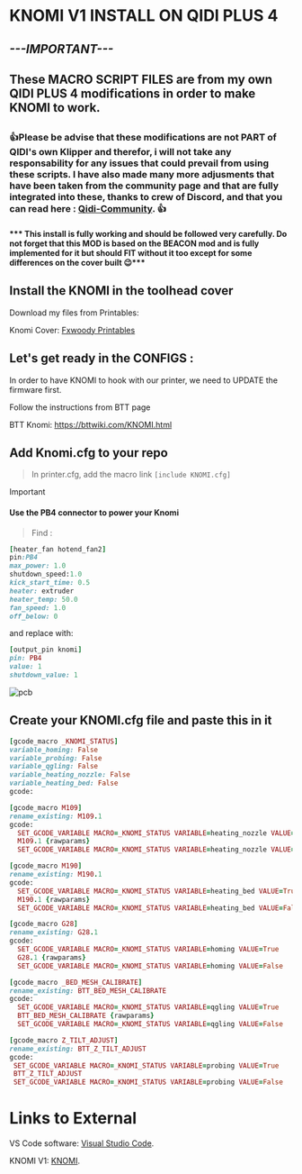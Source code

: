 # **KNOMI V1 INSTALL ON QIDI PLUS 4**

## ***---IMPORTANT---***
## These MACRO SCRIPT FILES are from my own QIDI PLUS 4 modifications in order to make KNOMI to work.
##


### :+1:Please be advise that these modifications are not PART of QIDI's own Klipper and therefor, i will not take any responsability for any issues that could prevail from using these scripts. I have also made many more adjusments that have been taken from the community page and that are fully integrated into these, thanks to crew of Discord, and that you can read here : [Qidi-Community](https://github.com/qidi-community/Plus4-Wiki/tree/main). :+1:

#### *** This install is fully working and should be followed very carefully. Do not forget that this MOD is based on the BEACON mod and is fully implemented for it but should FIT without it too except for some differences on the cover built :wink:*** ####

## Install the KNOMI in the toolhead cover
Download my files from Printables:

Knomi Cover: [Fxwoody Printables](https://www.printables.com/model/1214824-qidi-plus-4-knomi-cover)

## Let's get ready in the CONFIGS :

In order to have KNOMI to hook with our printer, we need to UPDATE the firmware first.

Follow the instructions from BTT page

BTT Knomi: https://bttwiki.com/KNOMI.html


## Add Knomi.cfg to your repo

>In printer.cfg, add the macro link
> `[include KNOMI.cfg]`

>[!IMPORTANT]
>#### Use the PB4 connector to power your Knomi

> Find :
```ruby
[heater_fan hotend_fan2]
pin:PB4
max_power: 1.0
shutdown_speed:1.0
kick_start_time: 0.5
heater: extruder
heater_temp: 50.0
fan_speed: 1.0
off_below: 0
```

and replace with:

```ruby
[output_pin knomi]
pin: PB4
value: 1
shutdown_value: 1
```
![pcb](https://github.com/user-attachments/assets/a925972b-1db3-4970-9f61-1e3f8058a9be)

## Create your KNOMI.cfg file and paste this in it
```ruby
[gcode_macro _KNOMI_STATUS]
variable_homing: False
variable_probing: False
variable_qgling: False
variable_heating_nozzle: False
variable_heating_bed: False
gcode:

[gcode_macro M109]
rename_existing: M109.1
gcode:
  SET_GCODE_VARIABLE MACRO=_KNOMI_STATUS VARIABLE=heating_nozzle VALUE=True
  M109.1 {rawparams}
  SET_GCODE_VARIABLE MACRO=_KNOMI_STATUS VARIABLE=heating_nozzle VALUE=False

[gcode_macro M190]
rename_existing: M190.1
gcode:
  SET_GCODE_VARIABLE MACRO=_KNOMI_STATUS VARIABLE=heating_bed VALUE=True
  M190.1 {rawparams}
  SET_GCODE_VARIABLE MACRO=_KNOMI_STATUS VARIABLE=heating_bed VALUE=False

[gcode_macro G28]
rename_existing: G28.1
gcode:
  SET_GCODE_VARIABLE MACRO=_KNOMI_STATUS VARIABLE=homing VALUE=True
  G28.1 {rawparams}
  SET_GCODE_VARIABLE MACRO=_KNOMI_STATUS VARIABLE=homing VALUE=False

[gcode_macro _BED_MESH_CALIBRATE]
rename_existing: BTT_BED_MESH_CALIBRATE
gcode:
  SET_GCODE_VARIABLE MACRO=_KNOMI_STATUS VARIABLE=qgling VALUE=True
  BTT_BED_MESH_CALIBRATE {rawparams}
  SET_GCODE_VARIABLE MACRO=_KNOMI_STATUS VARIABLE=qgling VALUE=False

[gcode_macro Z_TILT_ADJUST]
rename_existing: BTT_Z_TILT_ADJUST
gcode:
 SET_GCODE_VARIABLE MACRO=_KNOMI_STATUS VARIABLE=probing VALUE=True
 BTT_Z_TILT_ADJUST
 SET_GCODE_VARIABLE MACRO=_KNOMI_STATUS VARIABLE=probing VALUE=False
```

# Links to External

VS Code software: [Visual Studio Code](https://code.visualstudio.com/).

KNOMI V1: [KNOMI](https://bttwiki.com/KNOMI.html).
